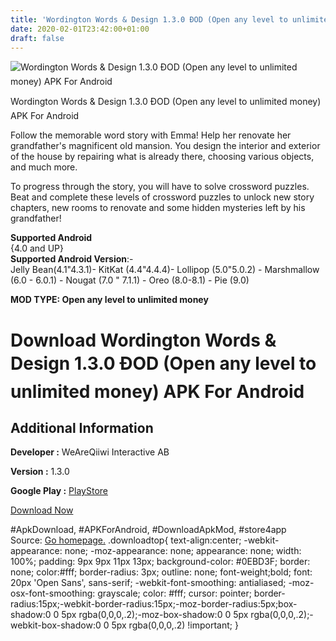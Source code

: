 ```yaml
---
title: 'Wordington Words & Design 1.3.0 ÐOD (Open any level to unlimited money) APK For Android'
date: 2020-02-01T23:42:00+01:00
draft: false
---
```


![Wordington Words & Design 1.3.0 ÐOD (Open any level to unlimited money) APK For Android](https://i1.wp.com/apkhome.net/wp-content/uploads/2020/02/Wordington-Words-Design-1.3.0-ÐOD-Open-any-level-to-unlimited-money.png "Wordington Words & Design 1.3.0 ÐOD (Open any level to unlimited money) APK For Android")

  

Wordington Words & Design 1.3.0 ÐOD (Open any level to unlimited money) APK For Android

Follow the memorable word story with Emma! Help her renovate her grandfather's magnificent old mansion. You design the interior and exterior of the house by repairing what is already there, choosing various objects, and much more.

To progress through the story, you will have to solve crossword puzzles. Beat and complete these levels of crossword puzzles to unlock new story chapters, new rooms to renovate and some hidden mysteries left by his grandfather!

**Supported Android**  
{4.0 and UP}  
**Supported Android Version**:-  
Jelly Bean(4.1"4.3.1)- KitKat (4.4"4.4.4)- Lollipop (5.0"5.0.2) - Marshmallow (6.0 - 6.0.1) - Nougat (7.0 " 7.1.1) - Oreo (8.0-8.1) - Pie (9.0)

**MOD TYPE: Open any level to unlimited money**

Download Wordington Words & Design 1.3.0 ÐOD (Open any level to unlimited money) APK For Android
=================================================================================================

Additional Information
----------------------

**Developer :** WeAreQiiwi Interactive AB

**Version :** 1.3.0

**Google Play :** [PlayStore](https://play.google.com/store/apps/details?id=com.qiiwi.wordington)

  

[Download Now](https://store4app.co/post/wordington-words-amp-design-1-3-0-od-open-any-level-to-unlimited-money-apk-for-android_1580589081)

  
#ApkDownload, #APKForAndroid, #DownloadApkMod, #store4app  
Source: [Go homepage.](https://store4app.co/post/wordington-words-amp-design-1-3-0-od-open-any-level-to-unlimited-money-apk-for-android_1580589081) .downloadtop{ text-align:center; -webkit-appearance: none; -moz-appearance: none; appearance: none; width: 100%; padding: 9px 9px 11px 13px; background-color: #0EBD3F; border: none; color:#fff; border-radius: 3px; outline: none; font-weight;bold; font: 20px 'Open Sans', sans-serif; -webkit-font-smoothing: antialiased; -moz-osx-font-smoothing: grayscale; color: #fff; cursor: pointer; border-radius:15px;-webkit-border-radius:15px;-moz-border-radius:5px;box-shadow:0 0 5px rgba(0,0,0,.2);-moz-box-shadow:0 0 5px rgba(0,0,0,.2);-webkit-box-shadow:0 0 5px rgba(0,0,0,.2) !important; }